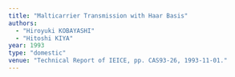 ```yaml
---
title: "Malticarrier Transmission with Haar Basis"
authors:
  - "Hiroyuki KOBAYASHI"
  - "Hitoshi KIYA"
year: 1993
type: "domestic"
venue: "Technical Report of IEICE, pp. CAS93-26, 1993-11-01."
---
```

